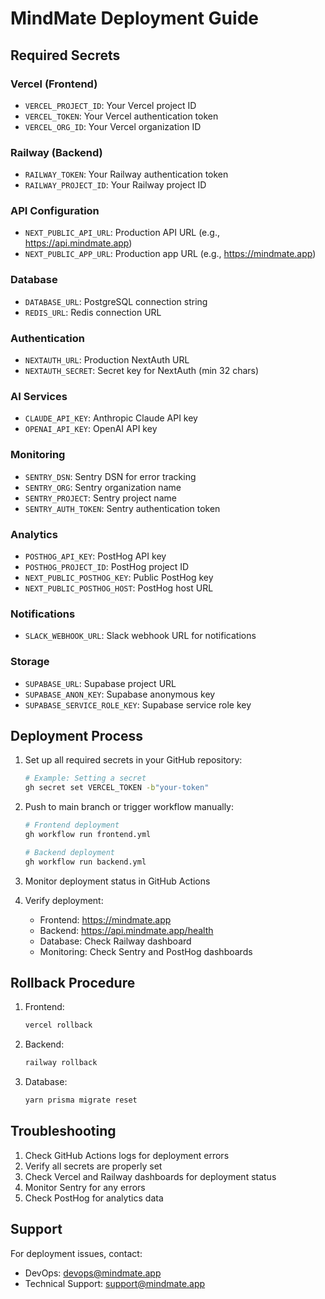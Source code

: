 # MindMate Deployment Guide

## Required Secrets

### Vercel (Frontend)
- `VERCEL_PROJECT_ID`: Your Vercel project ID
- `VERCEL_TOKEN`: Your Vercel authentication token
- `VERCEL_ORG_ID`: Your Vercel organization ID

### Railway (Backend)
- `RAILWAY_TOKEN`: Your Railway authentication token
- `RAILWAY_PROJECT_ID`: Your Railway project ID

### API Configuration
- `NEXT_PUBLIC_API_URL`: Production API URL (e.g., https://api.mindmate.app)
- `NEXT_PUBLIC_APP_URL`: Production app URL (e.g., https://mindmate.app)

### Database
- `DATABASE_URL`: PostgreSQL connection string
- `REDIS_URL`: Redis connection URL

### Authentication
- `NEXTAUTH_URL`: Production NextAuth URL
- `NEXTAUTH_SECRET`: Secret key for NextAuth (min 32 chars)

### AI Services
- `CLAUDE_API_KEY`: Anthropic Claude API key
- `OPENAI_API_KEY`: OpenAI API key

### Monitoring
- `SENTRY_DSN`: Sentry DSN for error tracking
- `SENTRY_ORG`: Sentry organization name
- `SENTRY_PROJECT`: Sentry project name
- `SENTRY_AUTH_TOKEN`: Sentry authentication token

### Analytics
- `POSTHOG_API_KEY`: PostHog API key
- `POSTHOG_PROJECT_ID`: PostHog project ID
- `NEXT_PUBLIC_POSTHOG_KEY`: Public PostHog key
- `NEXT_PUBLIC_POSTHOG_HOST`: PostHog host URL

### Notifications
- `SLACK_WEBHOOK_URL`: Slack webhook URL for notifications

### Storage
- `SUPABASE_URL`: Supabase project URL
- `SUPABASE_ANON_KEY`: Supabase anonymous key
- `SUPABASE_SERVICE_ROLE_KEY`: Supabase service role key

## Deployment Process

1. Set up all required secrets in your GitHub repository:
   ```bash
   # Example: Setting a secret
   gh secret set VERCEL_TOKEN -b"your-token"
   ```

2. Push to main branch or trigger workflow manually:
   ```bash
   # Frontend deployment
   gh workflow run frontend.yml

   # Backend deployment
   gh workflow run backend.yml
   ```

3. Monitor deployment status in GitHub Actions

4. Verify deployment:
   - Frontend: https://mindmate.app
   - Backend: https://api.mindmate.app/health
   - Database: Check Railway dashboard
   - Monitoring: Check Sentry and PostHog dashboards

## Rollback Procedure

1. Frontend:
   ```bash
   vercel rollback
   ```

2. Backend:
   ```bash
   railway rollback
   ```

3. Database:
   ```bash
   yarn prisma migrate reset
   ```

## Troubleshooting

1. Check GitHub Actions logs for deployment errors
2. Verify all secrets are properly set
3. Check Vercel and Railway dashboards for deployment status
4. Monitor Sentry for any errors
5. Check PostHog for analytics data

## Support

For deployment issues, contact:
- DevOps: devops@mindmate.app
- Technical Support: support@mindmate.app 